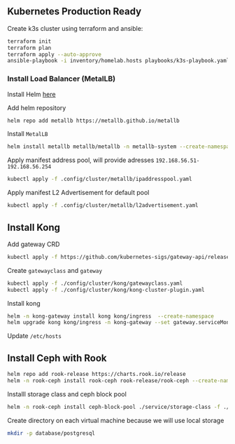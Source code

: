 ## Kubernetes Production Ready

Create k3s cluster using terraform and ansible:
```bash
terraform init
terraform plan
terraform apply --auto-approve
ansible-playbook -i inventory/homelab.hosts playbooks/k3s-playbook.yaml
```

### Install Load Balancer (MetalLB)

Install Helm [here](https://helm.sh/docs/intro/install/)

Add helm repository
```bash
helm repo add metallb https://metallb.github.io/metallb
```

Install `MetalLB`
```bash
helm install metallb metallb/metallb -n metallb-system --create-namespace
```

Apply manifest address pool, will provide adresses `192.168.56.51-192.168.56.254`

```bash
kubectl apply -f .config/cluster/metallb/ipaddresspool.yaml
```

Apply manifest L2 Advertisement for default pool

```bash
kubectl apply -f .config/cluster/metallb/l2advertisement.yaml
```

## Install Kong
Add gateway CRD
```bash
kubectl apply -f https://github.com/kubernetes-sigs/gateway-api/releases/download/v1.1.0/standard-install.yaml
```

Create `gatewayclass` and `gateway`
```bash
kubectl apply -f ./config/cluster/kong/gatewayclass.yaml
kubectl apply -f ./config/cluster/kong/kong-cluster-plugin.yaml
```

Install kong
```bash
helm -n kong-gateway install kong kong/ingress  --create-namespace
helm upgrade kong kong/ingress -n kong-gateway --set gateway.serviceMonitor.enabled=true --set gateway.serviceMonitor.labels.release=kube-prometheus
```
Update `/etc/hosts`

## Install Ceph with Rook

```bash
helm repo add rook-release https://charts.rook.io/release
helm -n rook-ceph install rook-ceph rook-release/rook-ceph --create-namespace
```

Installl storage class and ceph block pool
```bash
helm -n rook-ceph install ceph-block-pool ./service/storage-class -f ./service/storage-class/values.yaml
```

Create directory on each virtual machine because we will use local storage
```bash
mkdir -p database/postgresql
```